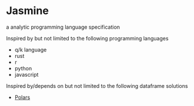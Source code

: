 # Jasmine

a analytic programming language specification

Inspired by but not limited to the following programming languages

- q/k language
- rust
- r
- python
- javascript

Inspired by/depends on but not limited to the following dataframe solutions

- [Polars](https://pola.rs/)
